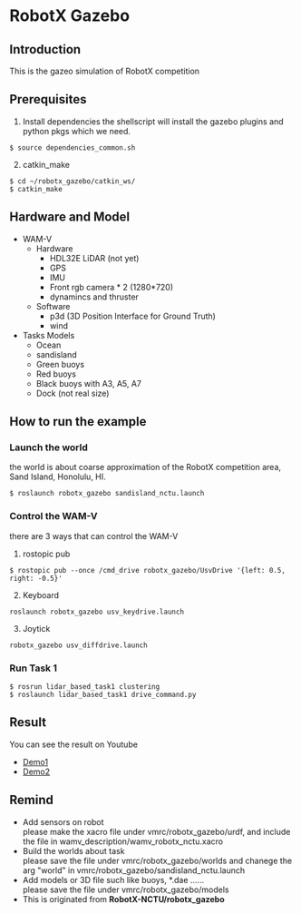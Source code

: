# RobotX Gazebo
## Introduction
This is the gazeo simulation of RobotX competition

## Prerequisites
1. Install dependencies 
the shellscript will install the gazebo plugins and python pkgs which we need.
```
$ source dependencies_common.sh
```
2. catkin_make
```
$ cd ~/robotx_gazebo/catkin_ws/
$ catkin_make
```
## Hardware and Model
- WAM-V 
  - Hardware
    - HDL32E LiDAR (not yet)
    - GPS
    - IMU
    - Front rgb camera * 2 (1280*720) 
    - dynamincs and thruster
  - Software
    - p3d (3D Position Interface for Ground Truth)
    - wind 
- Tasks Models
  - Ocean
  - sandisland
  - Green buoys 
  - Red buoys
  - Black buoys with A3, A5, A7
  - Dock (not real size)

## How to run the example
### Launch the world 
the world is about coarse approximation of the RobotX competition area, Sand Island, Honolulu, HI.
```
$ roslaunch robotx_gazebo sandisland_nctu.launch
```
### Control the WAM-V 
there are 3 ways that can control the WAM-V
1. rostopic pub
```
$ rostopic pub --once /cmd_drive robotx_gazebo/UsvDrive '{left: 0.5, right: -0.5}'
```
2. Keyboard
```
roslaunch robotx_gazebo usv_keydrive.launch
```
3. Joytick
``` 
robotx_gazebo usv_diffdrive.launch
```
### Run Task 1
```
$ rosrun lidar_based_task1 clustering
$ roslaunch lidar_based_task1 drive_command.py
```

## Result
You can see the result on Youtube
- [Demo1](https://www.youtube.com/watch?v=ASzALV6Ubr4)
- [Demo2](https://www.youtube.com/watch?v=JJnWHN61KhI)

## Remind
* Add sensors on robot </br>
please make the xacro file under vmrc/robotx_gazebo/urdf, and include the file in wamv_description/wamv_robotx_nctu.xacro </br>
* Build the worlds about task </br>
please save the file under vmrc/robotx_gazebo/worlds and chanege the arg "world" in vmrc/robotx_gazebo/sandisland_nctu.launch </br>
* Add models or 3D file such like buoys, *.dae ...... </br>
 please save the file under vmrc/robotx_gazebo/models
 * This is originated from **RobotX-NCTU/robotx_gazebo**
